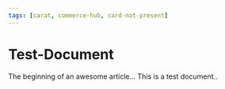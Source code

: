 ```yaml
---
tags: [carat, commerce-hub, card-not-present]
---
```


# Test-Document

The beginning of an awesome article...
This is a test document..
